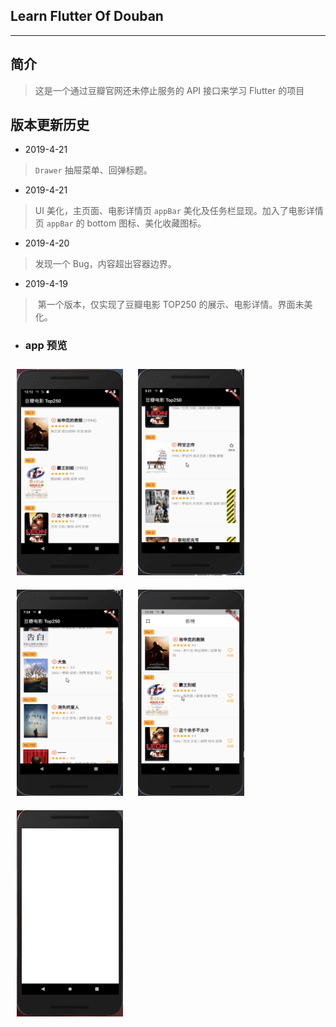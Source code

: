 ## Learn Flutter Of Douban
------

## 简介
> 这是一个通过豆瓣官网还未停止服务的 API 接口来学习 Flutter 的项目

## 版本更新历史
* 2019-4-21  
> `Drawer` 抽屉菜单、回弹标题。  

* 2019-4-21  
>	UI 美化，主页面、电影详情页 `appBar` 美化及任务栏显现。加入了电影详情页 `appBar` 的 bottom 图标、美化收藏图标。  

* 2019-4-20  
> 	发现一个 Bug，内容超出容器边界。  

* 2019-4-19  
> 	​	第一个版本，仅实现了豆瓣电影 TOP250 的展示、电影详情。界面未美化。  
>

* ### 	app 预览
<div class="half">
<img src="https://github.com/Dosimz/Learn-flutter-of-douban/blob/master/gifPhoto/initState.gif" width="170" height="330" style="margin:10px;"/>
<img src="https://github.com/Dosimz/Learn-flutter-of-douban/blob/master/gifPhoto/firstBug.gif" width="170" height="330" style="margin:10px;"/>
<img src="https://github.com/Dosimz/Learn-flutter-of-douban/blob/master/gifPhoto/newActionStar.gif" width="170" height="330" style="margin:10px;"/>
<img src="https://github.com/Dosimz/Learn-flutter-of-douban/blob/master/gifPhoto/UpdateUI.gif" width="170" height="330" style="margin:10px;"/>
<img src="https://github.com/Dosimz/Learn-flutter-of-douban/blob/master/gifPhoto/drawerOver.gif" width="170" height="330" style="margin:10px;"/>
</div>
<div>

</div>



